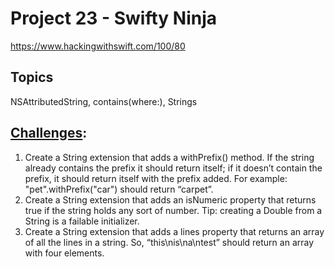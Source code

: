 # Project 23 - Swifty Ninja

https://www.hackingwithswift.com/100/80

## Topics
NSAttributedString, contains(where:), Strings

## [Challenges](https://www.hackingwithswift.com/read/24/5/wrap-up):
1. Create a String extension that adds a withPrefix() method. If the string already contains the prefix it should return itself; if it doesn’t contain the prefix, it should return itself with the prefix added. For example: "pet".withPrefix("car") should return “carpet”.
2. Create a String extension that adds an isNumeric property that returns true if the string holds any sort of number. Tip: creating a Double from a String is a failable initializer.
3. Create a String extension that adds a lines property that returns an array of all the lines in a string. So, “this\nis\na\ntest” should return an array with four elements.

